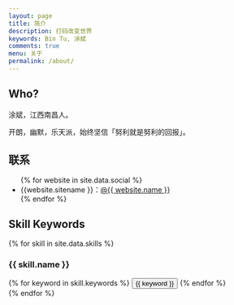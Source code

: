 ```yaml
---
layout: page
title: 简介
description: 打码改变世界
keywords: Bin Tu, 涂斌
comments: true
menu: 关于
permalink: /about/
---
```


## Who?

涂斌，江西南昌人。

开朗，幽默，乐天派，始终坚信「努利就是努利的回报」。

## 联系

<ul>
{% for website in site.data.social %}
<li>{{website.sitename }}：<a href="{{ website.url }}" target="_blank">@{{ website.name }}</a></li>
{% endfor %}
</ul>

## Skill Keywords

{% for skill in site.data.skills %}
### {{ skill.name }}
<div class="btn-inline">
{% for keyword in skill.keywords %}
<button class="btn btn-outline" type="button">{{ keyword }}</button>
{% endfor %}
</div>
{% endfor %}
